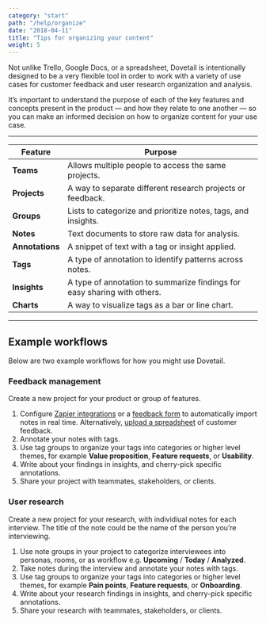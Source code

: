 ```yaml
---
category: "start"
path: "/help/organize"
date: "2018-04-11"
title: "Tips for organizing your content"
weight: 5
---
```


Not unlike Trello, Google Docs, or a spreadsheet, Dovetail is intentionally designed to be a very flexible tool in order to work with a variety of use cases for customer feedback and user research organization and analysis.

It’s important to understand the purpose of each of the key features and concepts present in the product — and how they relate to one another — so you can make an informed decision on how to organize content for your use case.

---

| Feature         | Purpose                                                                  |
| --------------- | ------------------------------------------------------------------------ |
| **Teams**       | Allows multiple people to access the same projects.                      |
| **Projects**    | A way to separate different research projects or feedback.               |
| **Groups**      | Lists to categorize and prioritize notes, tags, and insights.            |
| **Notes**       | Text documents to store raw data for analysis.                           |
| **Annotations** | A snippet of text with a tag or insight applied.                         |
| **Tags**        | A type of annotation to identify patterns across notes.                  |
| **Insights**    | A type of annotation to summarize findings for easy sharing with others. |
| **Charts**      | A way to visualize tags as a bar or line chart.                          |

---

## Example workflows

Below are two example workflows for how you might use Dovetail.

### Feedback management

Create a new project for your product or group of features.

1.  Configure [Zapier integrations](/help/zapier) or a [feedback form](/help/form-customize) to automatically import notes in real time. Alternatively, [upload a spreadsheet](/help/spreadsheet) of customer feedback.
1.  Annotate your notes with tags.
1.  Use tag groups to organize your tags into categories or higher level themes, for example **Value proposition**, **Feature requests**, or **Usability**.
1.  Write about your findings in insights, and cherry-pick specific annotations.
1.  Share your project with teammates, stakeholders, or clients.

### User research

Create a new project for your research, with individiual notes for each interview. The title of the note could be the name of the person you’re interviewing.

1.  Use note groups in your project to categorize interviewees into personas, rooms, or as workflow e.g. **Upcoming** / **Today** / **Analyzed**.
1.  Take notes during the interview and annotate your notes with tags.
1.  Use tag groups to organize your tags into categories or higher level themes, for example **Pain points**, **Feature requests**, or **Onboarding**.
1.  Write about your research findings in insights, and cherry-pick specific annotations.
1.  Share your research with teammates, stakeholders, or clients.
